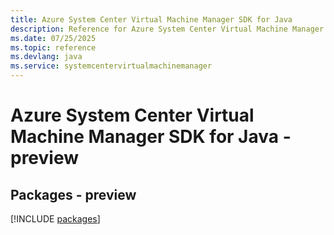 ```yaml
---
title: Azure System Center Virtual Machine Manager SDK for Java
description: Reference for Azure System Center Virtual Machine Manager SDK for Java
ms.date: 07/25/2025
ms.topic: reference
ms.devlang: java
ms.service: systemcentervirtualmachinemanager
---
```

# Azure System Center Virtual Machine Manager SDK for Java - preview
## Packages - preview
[!INCLUDE [packages](system-center-virtual-machine-manager-index.md)]